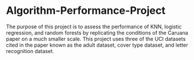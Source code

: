 # Algorithm-Performance-Project
The purpose of this project is to assess the performance of KNN, logistic regression, and random forests by replicating the conditions of the Caruana paper on a much smaller scale. This project uses three of the UCI datasets cited in the paper known as the adult dataset, cover type dataset, and letter recognition dataset.
